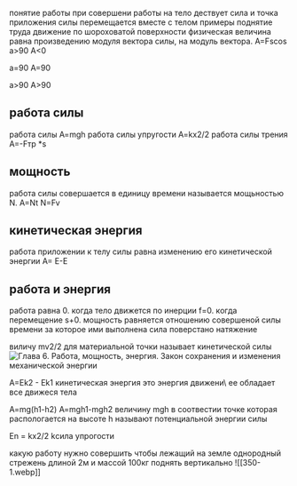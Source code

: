 понятие работы
при совершени работы на тело дествует сила и точка приложения силы перемещается вместе с телом
примеры поднятие труда
движение по шороховатой поверхности
физическая величина равна произведению модуля вектора силы, на модуль вектора.
A=Fscos
a>90
A<0


a=90
A=90



a>90
A>90



## работа силы
работа силы A=mgh
работа силы упругости A=kx2/2
работа силы трения A=-Fтр *s


## мощность
работа силы совершается в единицу времени называется мощьностью N.
A=Nt
N=Fv

## кинетическая энергия
работа приложении к телу силы равна изменению его кинетической энергии
A= E-E

## работа и энергия
работа равна 0. когда тело движется по инерции f=0. когда перемещение s+0. мощность равняется отношению совершеной силы времени за которое ими выполнена
сила поверстано натяжение


виличу mv2/2 для материальной точки называет кинетической силы
![Глава 6. Работа, мощность, энергия. Закон сохранения и изменения  механической энергии](https://encrypted-tbn0.gstatic.com/images?q=tbn:ANd9GcSaYfMB7wWo_CEbyr84vYzd9oyQnNdHZnnmnQ&s)

A=Ek2 - Ek1
кинетическая энергия это энергия движени\ ее обладает все движеся тела

A=mg(h1-h2)
A=mgh1-mgh2
величину mgh в соотвестии точке которая распологается на высоте h называют потенциальной энергии силы

En = kx2/2
kсила упрогости

какую работу нужно совершить чтобы лежащий на земле  однородный стрежень длиной 2м и массой 100кг поднять вертикально
![[350-1.webp]]